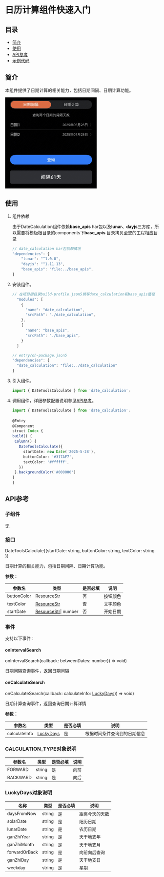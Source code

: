 # 日历计算组件快速入门

## 目录

- [简介](#简介)
- [使用](#使用)
- [API参考](#API参考)
- [示例代码](#示例代码)

## 简介

本组件提供了日期计算的相关能力，包括日期间隔、日期计算功能。

<img src="./screenshot/DateToolsCalculate.png" width="300">

## 使用

1. 组件依赖

   由于DateCalculation组件依赖**base_apis** har包以及**lunar、dayjs**三方库，所以需要将模板根目录的components下**base_apis** 目录拷贝至您的工程相应目录

   ```typescript
   // date_calculation har包依赖情况
   "dependencies": {
       "lunar": "^1.0.0",
       "dayjs": "^1.11.13",
       "base_apis": "file:../base_apis",
   }
   ```

2. 安装组件。

   ```typescript
   // 在项目根目录build-profile.json5填写date_calculation和base_apis路径
     "modules": [
       {
         "name": "date_calculation",
         "srcPath": "./date_calculation",
       },
       {
         "name": "base_apis",
         "srcPath": "./base_apis",
       }
     ]
   ```

   ```typescript
   // entry/oh-package.json5
   "dependencies": {
     "date_calculation": "file:../date_calculation"
   }

3. 引入组件。

   ```typescript
   import { DateToolsCalculate } from 'date_calculation';
   ```

4. 调用组件，详细参数配置说明参见[API参考](#API参考)。

      ```typescript
   import { DateToolsCalculate } from 'date_calculation';
   
   @Entry
   @Component
   struct Index {
     build() {
       Column() {
         DateToolsCalculate({
           startDate: new Date('2025-5-28'),
           buttonColor: '#317AF7',
           textColor: '#ffffff',
         })
       }.backgroundColor('#000000')
     }
   }
   ```

## API参考

### 子组件

无

### 接口

DateToolsCalculate({startDate: string, buttonColor: string,  textColor: string })

日期计算的相关能力，包括日期间隔、日期计算功能。

**参数：**

| 参数名        | 类型                                                         | 是否必填 | 说明     |
| ----------- | ------------------------------------------------------------ | -------- | -------- |
| buttonColor | [ResourceStr](https://developer.huawei.com/consumer/cn/doc/harmonyos-references/ts-types#resourcestr) | 否       | 按钮颜色 |
| textColor   | [ResourceStr](https://developer.huawei.com/consumer/cn/doc/harmonyos-references/ts-types#resourcestr) | 否       | 文字颜色 |
| startDate   | [ResourceStr](https://developer.huawei.com/consumer/cn/doc/harmonyos-references/ts-types#resourcestr)\| number | 否       | 开始日期 |

### 事件

支持以下事件：

#### onIntervalSearch

onIntervalSearch(callback: betweenDates: number)) => void)

日期间隔查询事件，返回日期间隔

#### onCalculateSearch

onCalculateSearch(callback: calculateInfo: [LuckyDays](#LuckyDays对象说明))) => void)

日期计算查询事件，返回查询日期计算详情

**参数：**

| 参数名        | 类型                            | 是否必填 | 说明                         |
| ------------- | ------------------------------- | ---- | ---------------------------- |
| calculateInfo | [LuckyDays](#LuckyDays对象说明) | 是   | 根据时间条件查询到的日期信息 |


### CALCULATION_TYPE对象说明

| 参数名   | 类型   | 是否必填 | 说明 |
| -------- | ------ | ---- | ---- |
| FORWARD  | string | 是   | 向前 |
| BACKWARD | string | 是   | 向后 |

### LuckyDays对象说明

| 名称    | 类型   | 是否必填 | 说明      |
| ------- | ------ |------|---------|
| daysFromNow    | string | 是    | 距离今天的天数 |
| solarDate   | string | 是    | 阳历日期    |
| lunarDate     | string | 是    | 农历日期    |
| ganZhiYear | string | 是    | 天干地支年   |
| ganZhiMonth | string | 是    | 天干地支月   |
| forwardOrBack | string | 是    | 向前向后查询  |
| ganZhiDay | string | 是    | 天干地支日   |
| weekday | string | 是    | 星期      |
